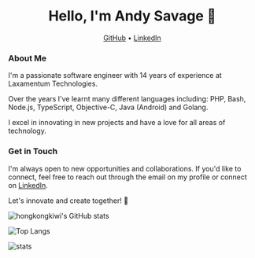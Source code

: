 <h1 align="center">Hello, I'm Andy Savage 👋</h1>

<p align="center">
  <a href="https://github.com/hongkongkiwi">GitHub</a> •
  <a href="https://linkedin.com/in/andysavage">LinkedIn</a>
</p>

### About Me

I'm a passionate software engineer with 14 years of experience at Laxamentum Technologies. 

Over the years I've learnt many different languages including: PHP, Bash, Node.js, TypeScript, Objective-C, Java (Android) and Golang.

I excel in innovating in new projects and have a love for all areas of technology.

### Get in Touch

I'm always open to new opportunities and collaborations. If you'd like to connect, feel free to reach out through the email on my profile or connect on [LinkedIn](https://linkedin.com/in/andysavage).

Let's innovate and create together! 🚀

![hongkongkiwi's GitHub stats](https://github-readme-stats.vercel.app/api?username=hongkongkiwi&theme=dracula&show_icons=true)

![Top Langs](https://github-readme-stats.vercel.app/api/top-langs/?username=hongkongkiwi&exclude_repo=codingdojo&layout=compact&theme=dracula)

![stats](https://github-readme-streak-stats.herokuapp.com/?user=hongkongkiwi&theme=dracula)
